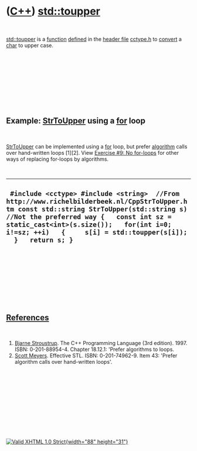 



 

 

 

 

 

([C++](Cpp.htm)) [std::toupper](CppToupper.htm)
===============================================

 

[std::toupper](CppToupper.htm) is a [function](CppFunction.htm)
[defined](CppDefinition.htm) in the [header file](CppHeaderFile.htm)
[cctype.h](CppCctypeH.htm) to [convert](CppConvert.htm) a
[char](CppChar.htm) to upper case.

 

 

 

 

 

Example: [StrToUpper](CppStrToUpper.htm) using a [for](CppFor.htm) loop
-----------------------------------------------------------------------

 

[StrToUpper](CppStrToUpper.htm) can be implemented using a
[for](CppFor.htm) loop, but prefer [algorithm](CppAlgorithm.htm) calls
over hand-written loops \[1\]\[2\]. View [Exercise \#9: No
for-loops](CppExerciseNoForLoops.htm) for other ways of replacing
for-loops by algorithms.

 

  ----------------------------------------------------------------------------------------------------------------------------------------------------------------------------------------------------------------------------------------------------------------------------------------------------
  ` #include <cctype> #include <string>  //From http://www.richelbilderbeek.nl/CppStrToUpper.htm const std::string StrToUpper(std::string s) //Not the preferred way {   const int sz = static_cast<int>(s.size());   for(int i=0; i!=sz; ++i)   {     s[i] = std::toupper(s[i]);   }   return s; }`
  ----------------------------------------------------------------------------------------------------------------------------------------------------------------------------------------------------------------------------------------------------------------------------------------------------

 

 

 

 

 

[References](CppReferences.htm)
-------------------------------

 

1.  [Bjarne Stroustrup](CppBjarneStroustrup.htm). The C++ Programming
    Language (3rd edition). 1997. ISBN: 0-201-88954-4. Chapter 18.12.1:
    'Prefer algorithms to loops.
2.  [Scott Meyers](CppScottMeyers.htm). Effective STL.
    ISBN: 0-201-74962-9. Item 43: 'Prefer algorithm calls over
    hand-written loops'.

 

 

 

 

 





 

[![Valid XHTML 1.0 Strict](valid-xhtml10.png){width="88"
height="31"}](http://validator.w3.org/check?uri=referer)
